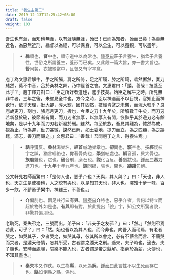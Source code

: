 ```yaml
---
title: "養生主第三"
date: 2019-12-13T12:25:42+08:00
draft: false
weight: 103
---
```




吾生也有涯，而知也無涯，以有涯隨無涯，殆已！已而為知者，殆而已矣！為善無近名，為惡無近刑，緣督以為經，可以保身，可以全生，可以養親，可以盡年。

> - **緣**順也，**督**中也，順守道中以為常也。<u>鍾泰曰</u>莊子言養生，猶孟子言養性，世俗之所謂養生，養形而已矣。又此段一篇大旨，亦一書大旨也。**督**同裻，衣被縫當中，且督又有宰率意。



庖丁為文惠君解牛，手之所觸，肩之所倚，足之所履，膝之所踦，砉然嚮然，奏刀騞然，莫不中音，合於桑林之舞，乃中經首之會。文惠君曰：「譆，善哉！技蓋至此乎？」庖丁釋刀對曰：「臣之所好者道也，進乎技矣。始臣之解牛之時，所見無非牛者，三年之後，未嘗見全牛也，方今之時，臣以神遇而不以目視，官知止而神欲行，依乎天理，批大卻，導大窾，因其固然，技經肯綮之未嘗，而況大軱乎？良庖歲更刀，割也，族庖月更刀，折也，今臣之刀十九年矣，所解數千牛矣，而刀刃若新發於硎，彼節者有閒，而刀刃者無厚，以無厚入有閒，恢恢乎其於遊刃必有餘地矣，是以十九年而刀刃若新發於硎。雖然，每至於族，吾見其難為，怵然為戒，視為止，行為遲，動刀甚微，謋然已解，如土委地，提刀而立，為之四顧，為之躊躇，滿志，善刀而藏之。」文惠君曰：「善哉！吾聞庖丁之言，得養生焉。」

> - **騞**呼獲反。**桑林**湯樂名，**經首**咸池樂章也。**卻**閒也，**窾**空也。**技經**疑枝字之誤，猶言經絡也，**肯**著骨肉也，**綮**猶結處也。**軱**音孤，戾大骨也。**族庖**雜也，眾也。**硎**音刑，磨石也。**謋**化百反。**善**猶拭也。<u>鍾泰曰</u>**奏刀**進刀也。**十九年**十年九年也。**謋**同磔，張也，開也。**躊躇**句絕。



公文軒見右師而驚曰：「是何人也，惡乎介也？天與，其人與？」曰：「天也，非人也，天之生是使獨也，人之貌有與也，以是知其天也，非人也。澤雉十步一啄，百步一飲，不蘄畜乎樊中，神雖王，不善也。」

> - **介**偏刖也。兩足共行曰**有與**。<u>鍾泰曰</u>**介**特也，惡乎介者，言何以特立而超於物外如是也。**有與**即有對，於此提出「貌」字，知公文所驚者貌，非驚其偏刖也。



老聃死，秦失弔之，三號而出。弟子曰：「非夫子之友邪？」曰：「然。」「然則弔焉若此，可乎？」曰：「然。始也吾以為其人也，而今非也。向吾入而弔焉，有老者哭之，如哭其子，少者哭之，如哭其母，彼其所以會之，必有不蘄言而言、不蘄哭而哭者，是遁天倍情，忘其所受，古者謂之遁天之刑。適來，夫子時也，適去，夫子順也，安時而處順，哀樂不能入也，古者謂是帝之縣解。指窮於為薪，火傳也，不知其盡也。」

> - **秦失**本又作佚。以生為**縣**，以死為**解**。<u>鍾泰曰</u>此言性不以生死而存亡也。**縣**如倒縣之縣，係也。